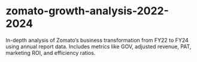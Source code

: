 # zomato-growth-analysis-2022-2024
In-depth analysis of Zomato’s business transformation from FY22 to FY24 using annual report data. Includes metrics like GOV, adjusted revenue, PAT, marketing ROI, and efficiency ratios.
